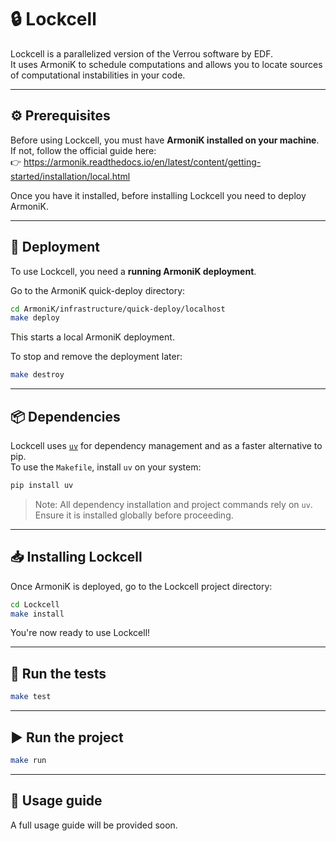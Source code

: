 # 🔒 Lockcell

Lockcell is a parallelized version of the Verrou software by EDF.  
It uses ArmoniK to schedule computations and allows you to locate sources of computational instabilities in your code.

---

## ⚙️ Prerequisites

Before using Lockcell, you must have **ArmoniK installed on your machine**.  
If not, follow the official guide here:  
👉 https://armonik.readthedocs.io/en/latest/content/getting-started/installation/local.html

Once you have it installed, before installing Lockcell you need to deploy ArmoniK.

---


## 🚀 Deployment

To use Lockcell, you need a **running ArmoniK deployment**.

Go to the ArmoniK quick-deploy directory:

```bash
cd ArmoniK/infrastructure/quick-deploy/localhost
make deploy
```

This starts a local ArmoniK deployment.

To stop and remove the deployment later:

```bash
make destroy
```

---


## 📦 Dependencies

Lockcell uses [`uv`](https://github.com/astral-sh/uv) for dependency management and as a faster alternative to pip.  
To use the `Makefile`, install `uv` on your system:

```bash
pip install uv
```

> Note: All dependency installation and project commands rely on `uv`. Ensure it is installed globally before proceeding.

---


## 📥 Installing Lockcell

Once ArmoniK is deployed, go to the Lockcell project directory:

```bash
cd Lockcell
make install
```

You're now ready to use Lockcell!

---

## 🧪 Run the tests

```bash
make test
```

---

## ▶️ Run the project

```bash
make run
```

---

## 📝 Usage guide

A full usage guide will be provided soon.
